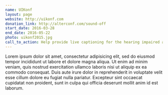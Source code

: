 ```yaml
---
name: UIKonf
layout: page
website: http://uikonf.com
donation_link: http://alterconf.com/sound-off
start_date: 2016-03-28
end_date: 2016-05-22
photo: uikonf2015.jpg
call_to_action: Help provide live captioning for the hearing impaired and english as a second language attendees at UIKonf 2016.
---
```


Lorem ipsum dolor sit amet, consectetur adipisicing elit, sed do eiusmod tempor incididunt ut labore et dolore magna aliqua. Ut enim ad minim veniam, quis nostrud exercitation ullamco laboris nisi ut aliquip ex ea commodo consequat. Duis aute irure dolor in reprehenderit in voluptate velit esse cillum dolore eu fugiat nulla pariatur. Excepteur sint occaecat cupidatat non proident, sunt in culpa qui officia deserunt mollit anim id est laborum.
